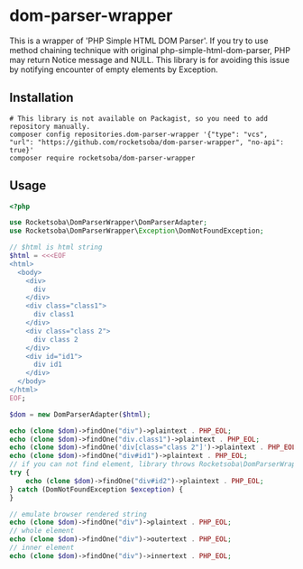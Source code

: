 # dom-parser-wrapper

This is a wrapper of 'PHP Simple HTML DOM Parser'.
If you try to use method chaining technique with original php-simple-html-dom-parser, PHP may return Notice message and NULL.
This library is for avoiding this issue by notifying encounter of empty elements by Exception.

## Installation

```
# This library is not available on Packagist, so you need to add repository manually.
composer config repositories.dom-parser-wrapper '{"type": "vcs", "url": "https://github.com/rocketsoba/dom-parser-wrapper", "no-api": true}'
composer require rocketsoba/dom-parser-wrapper
```

## Usage

```php
<?php

use Rocketsoba\DomParserWrapper\DomParserAdapter;
use Rocketsoba\DomParserWrapper\Exception\DomNotFoundException;

// $html is html string
$html = <<<EOF
<html>
  <body>
    <div>
      div
    </div>
    <div class="class1">
      div class1
    </div>
    <div class="class 2">
      div class 2
    </div>
    <div id="id1">
      div id1
    </div>
  </body>
</html>
EOF;

$dom = new DomParserAdapter($html);

echo (clone $dom)->findOne("div")->plaintext . PHP_EOL;
echo (clone $dom)->findOne("div.class1")->plaintext . PHP_EOL;
echo (clone $dom)->findOne('div[class="class 2"]')->plaintext . PHP_EOL;
echo (clone $dom)->findOne("div#id1")->plaintext . PHP_EOL;
// if you can not find element, library throws Rocketsoba\DomParserWrapper\Exception\DomNotFoundException
try {
    echo (clone $dom)->findOne("div#id2")->plaintext . PHP_EOL;
} catch (DomNotFoundException $exception) {
}

// emulate browser rendered string
echo (clone $dom)->findOne("div")->plaintext . PHP_EOL;
// whole element
echo (clone $dom)->findOne("div")->outertext . PHP_EOL;
// inner element
echo (clone $dom)->findOne("div")->innertext . PHP_EOL;
```
